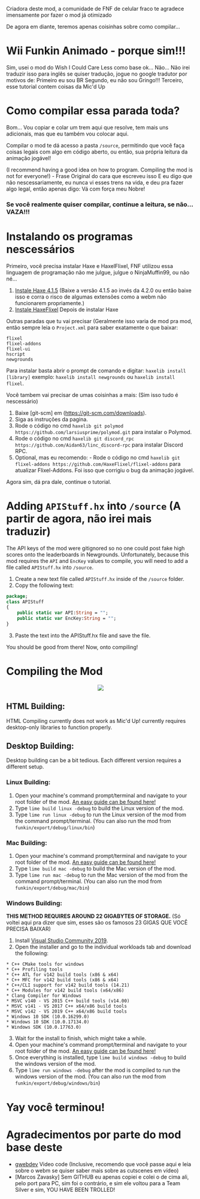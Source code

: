Criadora deste mod, a comunidade de FNF de celular fraco te agradece imensamente por fazer o mod já otimizado

De agora em diante, teremos apenas coisinhas sobre como compilar...

# Wii Funkin Animado - porque sim!!!
Sim, usei o mod do Wish I Could Care Less como base ok...
Não... Não irei traduzir isso para inglês se quiser tradução, jogue no google tradutor por motivos de:
Primeiro eu sou BR
Segundo, eu não sou Gringo!!!
Terceiro, esse tutorial contem coisas da Mic'd Up

# Como compilar essa parada toda?
Bom... Vou copiar e colar um trem aqui que resolve, tem mais uns adicionais, mas que eu também vou colocar aqui.

Compilar o mod te dá acesso a pasta `/source`, permitindo que você faça coisas legais com algo em código aberto, ou então, sua própria leitura da animação jogável!

(I recommend having a good idea on how to program. Compiling the mod is not for everyone!) - Frase Original do cara que escreveu isso
E eu digo que não nescessariamente, eu nunca vi esses trens na vida, e deu pra fazer algo legal, então apenas digo: Vá com força meu Nobre!

### **Se você realmente quiser compilar, continue a leitura, se não... VAZA!!!**

# Instalando os programas nescessários

Primeiro, você precisa instalar Haxe e HaxelFlixel, FNF utilizou essa linguagem de programação não me julgue, julgue o NinjaMuffin99, ou não né...

1. [Instale Haxe 4.1.5](https://haxe.org/download/version/4.1.5/) (Baixe a versão 4.1.5 ao invés da 4.2.0 ou então baixe isso e corra o risco de algumas extensões como a webm não funcionarem propriamente.)
2. [Instale HaxeFlixel](https://haxeflixel.com/documentation/install-haxeflixel/) Depois de instalar Haxe

Outras paradas que tu vai precisar (Geralmente isso varia de mod pra mod, então sempre leia o  `Project.xml` para saber exatamente o que baixar:
```
flixel
flixel-addons
flixel-ui
hscript
newgrounds
```
Para instalar basta abrir o prompt de comando e digitar: `haxelib install [library]` 
exemplo: `haxelib install newgrounds` ou `haxelib install flixel`.

Você tambem vai precisar de umas coisinhas a mais: (Sim isso tudo é nescessário)
1. Baixe [git-scm] em (https://git-scm.com/downloads).
2. Siga as instruções da pagina.
3. Rode o código no cmd `haxelib git polymod https://github.com/larsiusprime/polymod.git` para instalar o Polymod.
4. Rode o código no cmd `haxelib git discord_rpc https://github.com/Aidan63/linc_discord-rpc` para instalar Discord RPC.
5. Optional, mas eu recomendo: - Rode o código no cmd `haxelib git flixel-addons https://github.com/HaxeFlixel/flixel-addons` para atualizar Flixel-Addons. Foi isso que corrigiu o bug da animação jogável.

Agora sim, dá pra dale, continue o tutorial.

# Adding `APIStuff.hx` into `/source` (A partir de agora, não irei mais traduzir)

The API keys of the mod were gitignored so no one could post fake high scores onto the leaderboards in Newgrounds. Unfortunately, because this mod requires the `API` and `EncKey` values to compile, you will need to add a file called `APIStuff.hx` into `/source`.

1. Create a new text file called `APIStuff.hx` inside of the `/source` folder.
2. Copy the following text:
```haxe
package;
class APIStuff
{
	public static var API:String = "";
	public static var EncKey:String = "";
}
```
3. Paste the text into the APIStuff.hx file and save the file.

You should be good from there! Now, onto compiling!

# Compiling the Mod

<p align="center">
	<a href="https://lime-ml.readthedocs.io/en/latest/" target="_blank"><img src="/art/limeLogo.png"></a>
</p>

## HTML Building:

HTML Compiling currently does not work as Mic'd Up! currently requires desktop-only libraries to function properly.

## Desktop Building:

Desktop building can be a bit tedious. Each different version requires a different setup.

### Linux Building:

1. Open your machine's command prompt/terminal and navigate to your root folder of the mod. [An easy guide can be found here!](https://ninjamuffin99.newgrounds.com/news/post/1090480)
2. Type `lime build linux -debug` to build the Linux version of the mod.
3. Type `lime run linux -debug` to run the Linux version of the mod from the command prompt/terminal. (You can also run the mod from `funkin/export/debug/linux/bin`)

### Mac Building:

1. Open your machine's command prompt/terminal and navigate to your root folder of the mod. [An easy guide can be found here!](https://ninjamuffin99.newgrounds.com/news/post/1090480)
2. Type `lime build mac -debug` to build the Mac version of the mod.
3. Type `lime run mac -debug` to run the Mac version of the mod from the command prompt/terminal. (You can also run the mod from `funkin/export/debug/mac/bin`)

### Windows Building:
**THIS METHOD REQUIRES AROUND 22 GIGABYTES OF STORAGE.** (Só voltei aqui pra dizer que sim, esses são os famosos 23 GIGAS QUE VOCÊ PRECISA BAIXAR)
1. Install [Visual Studio Community 2019](https://visualstudio.microsoft.com/downloads/).
2. Open the installer and go to the individual workloads tab and download the following:
```
* C++ CMake tools for windows 
* C++ Profiling tools 
* C++ ATL for v142 build tools (x86 & x64)
* C++ MFC for v142 build tools (x86 & x64)
* C++/CLI support for v142 build tools (14.21)
* C++ Modules for v142 build tools (x64/x86)
* Clang Compiler for Windows
* MSVC v140 - VS 2015 C++ build tools (v14.00) 
* MSVC v141 - VS 2017 C++ x64/x86 build tools
* MSVC v142 - VS 2019 C++ x64/x86 build tools
* Windows 10 SDK (10.0.16299.0)
* Windows 10 SDK (10.0.17134.0)
* Windows SDK (10.0.17763.0)
```
3. Wait for the install to finish, which might take a while.
4. Open your machine's command prompt/terminal and navigate to your root folder of the mod. [An easy guide can be found here!](https://ninjamuffin99.newgrounds.com/news/post/1090480)
5. Once everything is installed, type `lime build windows -debug` to build the windows version of the mod.
6. Type `lime run windows -debug` after the mod is compiled to run the windows version of the mod. (You can also run the mod from `funkin/export/debug/windows/bin`)

# Yay você terminou!

# Agradecimentos por parte do mod base deste
- [gwebdev](https://github.com/GrowtopiaFli) Video code (Inclusive, recomendo que você passe aqui e leia sobre o webm se quiser saber mais sobre as cutscenes em vídeo)
- [Marcos Zavasky] Sem GITHUB eu apenas copiei e colei o de cima ali, pelo port para PC, sim foi o contrário, e sim ele voltou para a Team Silver e sim, YOU HAVE BEEN TROLLED!